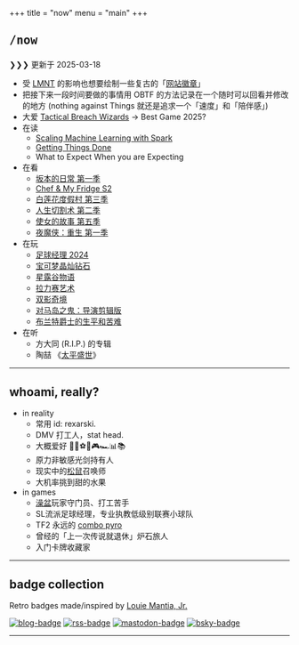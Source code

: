 +++
title = "now"
menu = "main"
+++

## <pre>/now</pre>

❯❯❯ 更新于 2025-03-18

- 受 [LMNT](https://lmnt.me/) 的影响也想要绘制一些复古的「[网站徽章](https://lmnt.me/badges/)」
- 把接下来一段时间要做的事情用 OBTF 的方法记录在一个随时可以回看并修改的地方 (nothing against Things 就还是追求一个「速度」和「陪伴感」)
- 大爱 [Tactical Breach Wizards](https://neodb.social/game/3xbuq2fGswthJXazbuaHKz) -> Best Game 2025?
- 在读
  - [Scaling Machine Learning with Spark](https://neodb.social/book/0R8bOjkTvV0nSz52LpE8zw)
  - [Getting Things Done](https://neodb.social/book/7mJzGDRnyTPlAJv4jbNheN)
  - What to Expect When you are Expecting
- 在看
  - [坂本的日常 第一季](https://neodb.social/tv/season/6En2oxib1Fi9gzrcGXDdbq)
  - [Chef & My Fridge S2](https://neodb.social/tv/season/0ScPjGF8F7v5dIXXJZio7y)
  - [白莲花度假村 第三季](https://neodb.social/tv/season/5V2AkD56wwmE7x9T2aR6Wg)
  - [人生切割术 第二季](https://neodb.social/tv/season/2iGcyQRlEuz7fvMuAIlsKK)
  - [使女的故事 第五季](https://neodb.social/tv/season/39n49rMSiaIoz0ybAk7zRA)
  - [夜魔侠：重生 第一季](https://neodb.social/tv/season/5CfMCnaDKv7ZAXT21aGf0t)
- 在玩
  - [足球经理 2024](https://store.steampowered.com/app/2252570/Football_Manager_2024/)
  - [宝可梦晶灿钻石](https://diamondpearl.pokemon.com/en-us/)
  - [星露谷物语](https://store.steampowered.com/app/413150)
  - [拉力赛艺术](https://neodb.social/game/771YP1aVCigKs2tHcLeuYo)
  - [双影奇境](https://neodb.social/game/1tSJDqu9inXkPtclZB3gPI)
  - [对马岛之鬼：导演剪辑版](https://neodb.social/game/0IKvbYx0t7AmW9xguygREg)
  - [布兰特爵士的生平和苦难](https://neodb.social/game/3fDZTwyB43AKGKwntvYSIa)
- 在听
  - 方大同 (R.I.P.) 的专辑
  - 陶喆 《[太平盛世](https://neodb.social/album/3p6OYCNDjrsyACg7YszbW2)》

***

## whoami, really?

- in reality
  - 常用 id: rexarski.
  - DMV 打工人，stat head.
  - 大概爱好 🚶🎷⚽🏀🎮🏎️📊📚
  - 原力非敏感光剑持有人
  - 现实中的[松鼠](https://thevarsity.ca/2003/02/10/breeding-unease-in-queens-park/)召唤师
  - 大机率挑到甜的水果
- in games
  - [澡盆](https://splatoonwiki.org/wiki/Bloblobber)玩家守门员、打工苦手
  - SL流派足球经理，专业执教低级别联赛小球队
  - TF2 永远的 [combo pyro](https://www.youtube.com/watch?v=3gh47cWmOxI)
  - 曾经的「上一次传说就退休」炉石旅人
  - 入门卡牌收藏家

***

## badge collection

Retro badges made/inspired by
<a href="https://lmnt.me/badges/">Louie Mantia, Jr.</a>

<div class="badgebox">
    <a href="https://rexarski.com"
        ><img class="badge" src="/images/blog.png" alt="blog-badge"
    /></a>
    <a href="/index.xml"
        ><img class="badge" src="/images/rss.gif" alt="rss-badge"
    /></a>
    <a href="https://mastodon.social/@rexarski"
        ><img class="badge" src="/images/mastodon.gif" alt="mastodon-badge"
    /></a>
    <a href="https://bsky.app/profile/rqiu.bsky.social"
        ><img class="badge" src="/images/bluesky.gif" alt="bsky-badge"
    /></a>
</div>

***

